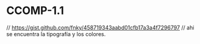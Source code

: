 # CCOMP-1.1

// https://gist.github.com/fnky/458719343aabd01cfb17a3a4f7296797
// ahi se encuentra la tipografía y los colores.
